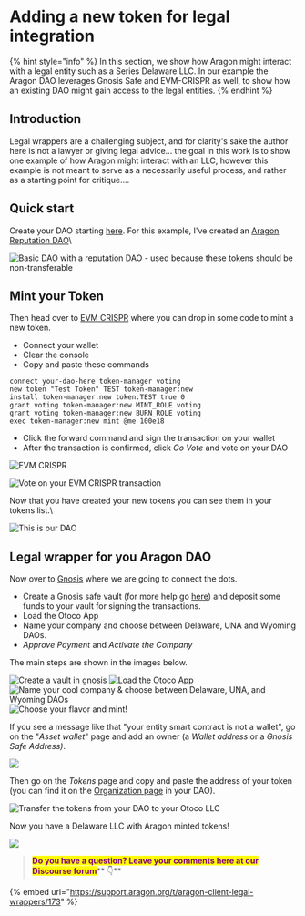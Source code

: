 # Adding a new token for legal integration

{% hint style="info" %}
In this section, we show how Aragon might interact with a legal entity such as a Series Delaware LLC. In our example the Aragon DAO leverages Gnosis Safe and EVM-CRISPR as well, to show how an existing DAO might gain access to the legal entities.
{% endhint %}

## Introduction

Legal wrappers are a challenging subject, and for clarity's sake the author here is not a lawyer or giving legal advice... the goal in this work is to show one example of how Aragon might interact with an LLC, however this example is not meant to serve as a necessarily useful process, and rather as a starting point for critique....

## Quick start

Create your DAO starting [here](https://client.aragon.org/). For this example, I've created an [Aragon Reputation DAO](../how-to-create-a-dao-using-aragon-client/page-1.md)\


![Basic DAO with a reputation DAO - used because these tokens should be non-transferable](<../../../.gitbook/assets/Screen Shot 2022-06-01 at 8.35.12 PM.png>)

## Mint your Token

Then head over to [EVM CRISPR](https://evm-crispr.blossom.software/#/terminal) where you can drop in some code to mint a new token.&#x20;

* Connect your wallet
* Clear the console
* Copy and paste these commands

```
connect your-dao-here token-manager voting 
new token "Test Token" TEST token-manager:new
install token-manager:new token:TEST true 0
grant voting token-manager:new MINT_ROLE voting
grant voting token-manager:new BURN_ROLE voting
exec token-manager:new mint @me 100e18
```

* Click the forward command and sign the transaction on your wallet
* After the transaction is confirmed, click _Go Vote_ and vote on your DAO

![EVM CRISPR](<../../../.gitbook/assets/Screen Shot 2022-06-01 at 8.10.14 PM.png>)

![Vote on your EVM CRISPR transaction](<../../../.gitbook/assets/Screen Shot 2022-06-01 at 8.32.09 PM.png>)

Now that you have created your new tokens you can see them in your tokens list.\


![This is our DAO](<../../../.gitbook/assets/Screen Shot 2022-06-01 at 8.11.44 PM.png>)

## Legal wrapper for you Aragon DAO

Now over to [Gnosis](https://gnosis-safe.io) where we are going to connect the dots.&#x20;

* Create a Gnosis safe vault (for more help go [here](https://help.gnosis-safe.io/en/articles/3876461-create-a-safe)) and deposit some funds to your vault for signing the transactions.
* Load the Otoco App
* Name your company and choose between Delaware, UNA and Wyoming DAOs.
* _Approve Payment_ and _Activate the Company_

The main steps are shown in the images below.&#x20;

![Create a vault in gnosis](<../../../.gitbook/assets/Screen Shot 2022-06-01 at 8.04.21 PM.png>) ![Load the Otoco App](<../../../.gitbook/assets/Screen Shot 2022-06-01 at 8.04.31 PM.png>) ![Name your cool company & choose between Delaware, UNA, and Wyoming DAOs](<../../../.gitbook/assets/Screen Shot 2022-06-01 at 8.05.46 PM (1).png>) ![Choose your flavor and mint!
](<../../../.gitbook/assets/Screen Shot 2022-06-01 at 8.05.58 PM.png>)

If you see a message like that "your entity smart contract is not a wallet", go on the "_Asset wallet_" page and add an owner (a _Wallet address_ or a _Gnosis Safe Address)_.

![](<../../../.gitbook/assets/Schermata 2022-06-07 alle 14.50.29.png>)

Then go on the _Tokens_ page and copy and paste the address of your token (you can find it on the [Organization page](../explore-template-dao/system-setting/organization-setting.md) in your DAO).

![Transfer the tokens from your DAO to your Otoco LLC](<../../../.gitbook/assets/Screen Shot 2022-06-01 at 8.11.31 PM.png>)

Now you have a Delaware LLC with Aragon minted tokens!

![](<../../../.gitbook/assets/Screen Shot 2022-06-01 at 8.15.49 PM.png>)





> <mark style="color:purple;">**Do you have a question? Leave your comments here at our Discourse forum**</mark>** 👇**

{% embed url="https://support.aragon.org/t/aragon-client-legal-wrappers/173" %}
